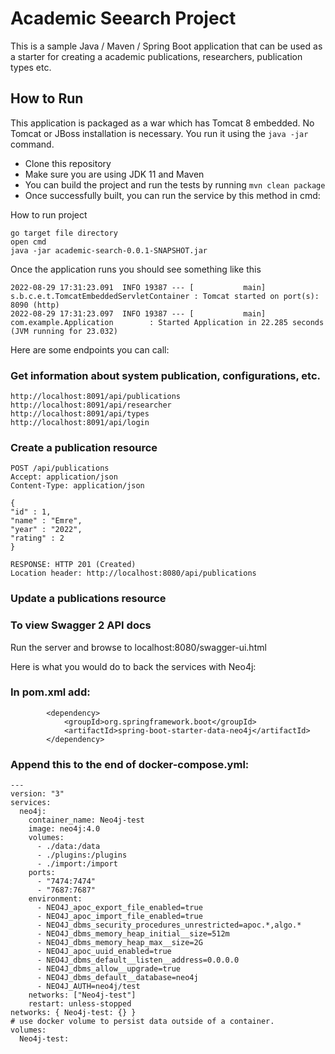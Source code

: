 # Academic Seearch Project

This is a sample Java / Maven / Spring Boot application that can be used as a starter for creating a academic publications, researchers, publication types etc.

## How to Run 

This application is packaged as a war which has Tomcat 8 embedded. No Tomcat or JBoss installation is necessary. You run it using the ```java -jar``` command.

* Clone this repository 
* Make sure you are using JDK 11 and Maven
* You can build the project and run the tests by running ```mvn clean package```
* Once successfully built, you can run the service by this method in cmd:

How to run project

```
go target file directory
open cmd
java -jar academic-search-0.0.1-SNAPSHOT.jar
```

Once the application runs you should see something like this

```
2022-08-29 17:31:23.091  INFO 19387 --- [           main] s.b.c.e.t.TomcatEmbeddedServletContainer : Tomcat started on port(s): 8090 (http)
2022-08-29 17:31:23.097  INFO 19387 --- [           main] com.example.Application        : Started Application in 22.285 seconds (JVM running for 23.032)
```

Here are some endpoints you can call:

### Get information about system publication, configurations, etc.

```
http://localhost:8091/api/publications
http://localhost:8091/api/researcher
http://localhost:8091/api/types
http://localhost:8091/api/login
```

### Create a publication resource

```
POST /api/publications
Accept: application/json
Content-Type: application/json

{
"id" : 1,
"name" : "Emre",
"year" : "2022",
"rating" : 2
}

RESPONSE: HTTP 201 (Created)
Location header: http://localhost:8080/api/publications
```

### Update a publications resource


### To view Swagger 2 API docs

Run the server and browse to localhost:8080/swagger-ui.html

Here is what you would do to back the services with Neo4j: 

### In pom.xml add: 

```
        <dependency>
            <groupId>org.springframework.boot</groupId>
            <artifactId>spring-boot-starter-data-neo4j</artifactId>
        </dependency>
```

### Append this to the end of docker-compose.yml: 

```
---
version: "3"
services:
  neo4j:
    container_name: Neo4j-test
    image: neo4j:4.0
    volumes:
      - ./data:/data
      - ./plugins:/plugins
      - ./import:/import
    ports:
      - "7474:7474"
      - "7687:7687"
    environment:
      - NEO4J_apoc_export_file_enabled=true
      - NEO4J_apoc_import_file_enabled=true
      - NEO4J_dbms_security_procedures_unrestricted=apoc.*,algo.*
      - NEO4J_dbms_memory_heap_initial__size=512m
      - NEO4J_dbms_memory_heap_max__size=2G
      - NEO4J_apoc_uuid_enabled=true
      - NEO4J_dbms_default__listen__address=0.0.0.0
      - NEO4J_dbms_allow__upgrade=true
      - NEO4J_dbms_default__database=neo4j
      - NEO4J_AUTH=neo4j/test
    networks: ["Neo4j-test"]
    restart: unless-stopped
networks: { Neo4j-test: {} }
# use docker volume to persist data outside of a container.
volumes:
  Neo4j-test:
  
```
